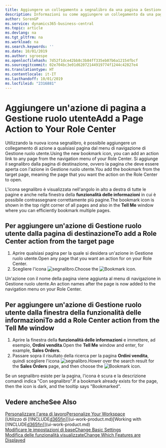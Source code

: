 ```yaml
---
title: Aggiungere un collegamento a segnalibro da una pagina a Gestione ruolo utente | Microsoft Docs
description: Informazioni su come aggiungere un collegamento da una pagina a Gestione ruolo utente.
author: SorenGP
ms.service: dynamics365-business-central
ms.topic: article
ms.devlang: na
ms.tgt_pltfrm: na
ms.workload: na
ms.search.keywords: ''
ms.date: 10/01/2019
ms.author: sgroespe
ms.openlocfilehash: 7d52f1dce42bb8c3b84ff335eb07b6a12154fbcf
ms.sourcegitcommit: 02e704bc3e01d62072144919774f1244c42827e4
ms.translationtype: HT
ms.contentlocale: it-IT
ms.lasthandoff: 10/01/2019
ms.locfileid: "2316881"
---
```

# <a name="add-a-page-action-to-your-role-center"></a><span data-ttu-id="010f4-103">Aggiungere un'azione di pagina a Gestione ruolo utente</span><span class="sxs-lookup"><span data-stu-id="010f4-103">Add a Page Action to Your Role Center</span></span>
<span data-ttu-id="010f4-104">Utilizzando la nuova icona segnalibro, è possibile aggiungere un collegamento di azione a qualsiasi pagina dal menu di navigazione di Gestione ruolo utente.</span><span class="sxs-lookup"><span data-stu-id="010f4-104">Using the new bookmark icon, you can add an action link to any page from the navigation menu of your Role Center.</span></span> <span data-ttu-id="010f4-105">Si aggiunge il segnalibro dalla pagina di destinazione, ovvero la pagina che deve essere aperta con l'azione in Gestione ruolo utente.</span><span class="sxs-lookup"><span data-stu-id="010f4-105">You add the bookmark from the target page, meaning the page that you want the action on the Role Center to open.</span></span>

<span data-ttu-id="010f4-106">L'icona segnalibro è visualizzata nell'angolo in alto a destra di tutte le pagine e anche nella finestra della **funzionalità delle informazioni** in cui è possibile contrassegnare correttamente più pagine.</span><span class="sxs-lookup"><span data-stu-id="010f4-106">The bookmark icon is shown in the top right corner of all pages and also in the **Tell Me** window where you can efficiently bookmark multiple pages.</span></span>

## <a name="to-add-a-role-center-action-from-the-target-page"></a><span data-ttu-id="010f4-107">Per aggiungere un'azione di Gestione ruolo utente dalla pagina di destinazione</span><span class="sxs-lookup"><span data-stu-id="010f4-107">To add a Role Center action from the target page</span></span>
1. <span data-ttu-id="010f4-108">Aprire qualsiasi pagina per la quale si desidera un'azione in Gestione ruolo utente.</span><span class="sxs-lookup"><span data-stu-id="010f4-108">Open any page that you want an action for on your Role Center.</span></span>
2. <span data-ttu-id="010f4-109">Scegliere l'icona ![segnalibro ](media/ui_bookmark_icon.png "segnalibro ").</span><span class="sxs-lookup"><span data-stu-id="010f4-109">Choose the ![Bookmark](media/ui_bookmark_icon.png "Bookmark") icon.</span></span>

<span data-ttu-id="010f4-110">Un'azione con il nome della pagina viene aggiunta al menu di navigazione in Gestione ruolo utente.</span><span class="sxs-lookup"><span data-stu-id="010f4-110">An action names after the page is now added to the navigation menu on your Role Center.</span></span>

## <a name="to-add-a-role-center-action-from-the-tell-me-window"></a><span data-ttu-id="010f4-111">Per aggiungere un'azione di Gestione ruolo utente dalla finestra della funzionalità delle informazioni</span><span class="sxs-lookup"><span data-stu-id="010f4-111">To add a Role Center action from the Tell Me window</span></span>
1. <span data-ttu-id="010f4-112">Aprire la finestra della **funzionalità delle informazioni** e immettere, ad esempio, **Ordini vendita**.</span><span class="sxs-lookup"><span data-stu-id="010f4-112">Open the **Tell Me** window and enter, for example, **Sales Orders**.</span></span>
2. <span data-ttu-id="010f4-113">Passare sopra il risultato della ricerca per la pagina **Ordini vendita**, quindi scegliere l'icona ![segnalibro](media/ui_bookmark_icon.png "segnalibro").</span><span class="sxs-lookup"><span data-stu-id="010f4-113">Hower over the search result for the **Sales Orders** page, and then choose the ![Bookmark](media/ui_bookmark_icon.png "Bookmark") icon.</span></span>

<span data-ttu-id="010f4-114">Se un segnalibro esiste per la pagina, l'icona è scura e la descrizione comandi indica "Con segnalibro".</span><span class="sxs-lookup"><span data-stu-id="010f4-114">If a bookmark already exists for the page, then the icon is dark, and the tooltip says "Bookmarked".</span></span>

## <a name="see-also"></a><span data-ttu-id="010f4-115">Vedere anche</span><span class="sxs-lookup"><span data-stu-id="010f4-115">See Also</span></span>
[<span data-ttu-id="010f4-116">Personalizzare l'area di lavoro</span><span class="sxs-lookup"><span data-stu-id="010f4-116">Personalize Your Workspace</span></span>](ui-personalization-user.md)  
<span data-ttu-id="010f4-117">[Utilizzo di [!INCLUDE[d365fin](includes/d365fin_md.md)]](ui-work-product.md)</span><span class="sxs-lookup"><span data-stu-id="010f4-117">[Working with [!INCLUDE[d365fin](includes/d365fin_md.md)]](ui-work-product.md)</span></span>  
[<span data-ttu-id="010f4-118">Modificare le impostazioni di base</span><span class="sxs-lookup"><span data-stu-id="010f4-118">Change Basic Settings</span></span>](ui-change-basic-settings.md)  
[<span data-ttu-id="010f4-119">Modifica delle funzionalità visualizzate</span><span class="sxs-lookup"><span data-stu-id="010f4-119">Change Which Features are Displayed</span></span>](ui-experiences.md)  
